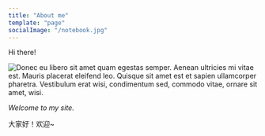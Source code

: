 ```yaml
---
title: "About me"
template: "page"
socialImage: "/notebook.jpg"
---
```

Hi there!


![Donec eu libero sit amet quam egestas semper. Aenean ultricies mi vitae est. Mauris placerat eleifend leo. Quisque sit amet est et sapien ullamcorper pharetra. Vestibulum erat wisi, condimentum sed, commodo vitae, ornare sit amet, wisi.](/notebook.jpg)

_Welcome to my site._

大家好！欢迎~
